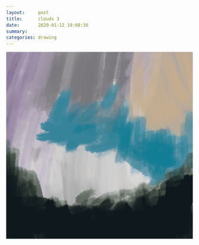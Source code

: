 ```yaml
---
layout:     post
title:      clouds 3
date:       2020-01-12 19:08:36
summary:    
categories: drawing
---
```

![clouds 3](/images/diary/clouds-3.png ".")

